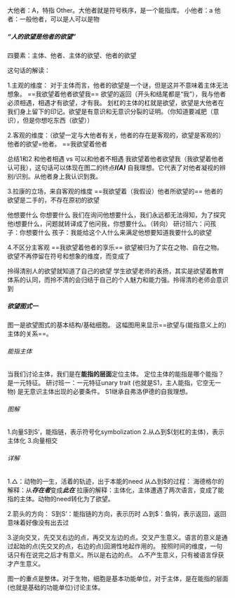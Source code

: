 大他者：A，特指 Other。大他者就是符号秩序，是一个能指库。
小他者：a
他者：一般他者，可以是人可以是物

##### ***“人的欲望是他者的欲望”***
四要素：主体、他者、主体的欲望、他者的欲望

这句话的解读：

1.主观的维度：
对于主体而言，他者的欲望是一个谜，但是这并不意味着主体无法想象。
==我欲望着他者欲望我==
欲望的返回（开头和结尾都是“我”），我与他者必须相遇，相遇才有欲望，才有我。
划杠的主体的杠就是欲望，欲望是大他者在我们身上留下的印记。欲望是有意识和无意识分裂的证明。（你知道要减肥（意识），但是你想吃东西（欲望））

2.客观的维度：（欲望一定与大他者有关，他者的存在是客观的，欲望是客观的）
他者的欲望=他者。
==我欲望着他者

总结1和2
和他者相遇 vs 可以和他者不相遇
我欲望着他者欲望我（我欲望着他者认可我），这句话可以体现在图二的终点***I(A)*** 自我理想。它代表了对他者凝视的辨别/识别。从他者身上我认识到我。

3.拉康的立场，来自客观的维度
==我欲望着（我假设）他者所欲望的==
他者的欲望是二手的，不存在原初的欲望

他想要什么
你想要什么
我们在询问他想要什么，我们永远都无法得知，为了探究他i想要什么，问题就转译成了他问我，你想要什么。（转向）
研讨班六：问孩子：你想要什么 孩子：我能给这个人什么来满足他想要知道我要什么的欲望

4.不区分主客观
==我欲望着他者的享乐==
欲望被归为了实在之物、自在之物。
欲望不再停留在符号和想象的维度，而变成了

拎得清别人的欲望就知道了自己的欲望
学生欲望老师的表扬，其实是欲望着教育体系的认同，而拎不清的会归结于自己的个人魅力和能力强。拎得清的老师会意识到


##### ***欲望图式一***
图一是欲望图式的基本结构/基础细胞。
这幅图用来显示==欲望与(能指意义上的)主体的关系==。

###### 能指主体
当我们讨论主体，我们是在**能指的层面**定位主体。
定位主体的能指是哪个能指？是一元特征。
研讨班一：一元特征unary trait (也就是S1，主人能指，它空无一物) 是无意识主体出现的必要条件。
S1继承自弗洛伊德的自我理想。

###### 图解
1.向量S到S‘，能指链，表示符号化symbolization
2.从△到$(划杠的主体)，表示主体化
3.向量相交

###### 详解
1.△：动物的一生，活着的轨迹，出于本能的need
从△到$的过程：
海德格尔的解释：从***存在者***变成***此在***
拉康的解释：主体化，主体遭遇了两次语言，变成了能指的主体。动物的need转化为了欲望。

2.箭头的方向：
S到S‘：能指链的方向，表示历时
△到$：鱼钩，表示返回，返回意味着好像没有出去过

3.逆向交叉，先交叉右边的点，再交叉左边的点。交叉产生意义。语言的意义是通过起始的点(先交叉的点，右边的点)回溯性地起作用的。
按照时间的维度，一句话只有在说完之后才有意义。所以是右边的点。
△不产生意义，只有被语言俘获才产生意义。

图一的重点是整体。对于生物，细胞是基本功能单位，对于主体，是在能指的层面(也就是基础的功能单位)讨论主体。

























